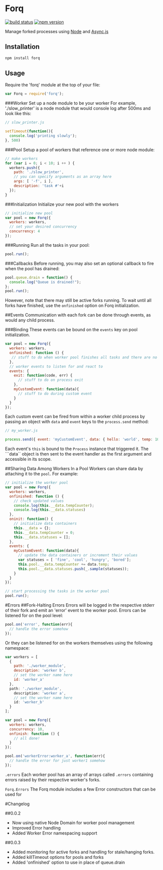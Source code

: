 # Forq
[![build status](https://travis-ci.org/omardelarosa/forq.png?branch=master)](https://travis-ci.org/omardelarosa/forq?branch=master) [![npm version](https://img.shields.io/npm/v/forq.svg)](https://img.shields.io/npm/v/forq.svg)

Manage forked processes using [Node](http://nodejs.org/) and [Async.js](https://github.com/caolan/async)

## Installation
```bash
npm install forq
```

## Usage
Require the 'forq' module at the top of your file:

```javascript
var Forq = require('forq');
```

###Worker
Set up a node module to be your worker For example, './slow_printer' is a node module that would console log after 500ms and look like this:

```javascript
// slow_printer.js

setTimeout(function(){
  console.log('printing slowly');
}, 500)
```

###Pool
Setup a pool of workers that reference one or more node module:

```javascript
// make workers
for (var i = 0; i < 10; i ++ ) {
  workers.push({
    path: './slow_printer',
    // you can specify arguments as an array here
    args: [ '-f', i ],
    description: 'task #'+i
  });
}
```

###Initialization
Initialize your new pool with the workers

```javascript
// initialize new pool
var pool = new Forq({
  workers: workers,
  // set your desired concurrency
  concurrency: 4
});
```

###Running
Run all the tasks in your pool:

```javascript
pool.run();
```

###Callbacks
Before running, you may also set an optional callback to fire when the pool has drained:

```javascript
pool.queue.drain = function() {
  console.log("Queue is drained!");
};
pool.run();
```
However, note that there may still be active forks running.  To wait until all forks have finished, use the ``onfinished`` option on Forq initialization.

##Events
Communication with each fork can be done through events, as would any child process.

###Binding
These events can be bound on the ``events`` key on pool initialization.

```javascript
var pool = new Forq({
  workers: workers,
  onfinished: function () {
   // stuff to do when worker pool finishes all tasks and there are no active forks
  },
  // worker events to listen for and react to
  events: {
    exit: function(code, err) {
      // stuff to do on process exit
    },
    myCustomEvent: function(data){
      // stuff to do during custom event
    }
  }
});
```

Each custom event can be fired from within a worker child process by passing an object with ``data`` and ``event`` keys to the ``process.send`` method:
```javascript
// my_worker.js

process.send({ event: 'myCustomEvent', data: { hello: 'world', temp: 100 }});
```
Each event's ``this`` is bound to the ``Process`` instance that triggered it.  The ```data`` object is then sent to the event handler as the first argument and accessible in its scope.

##Sharing Data Among Workers In a Pool
Workers can share data by attaching it to the ``pool``.  For example:
```javascript
// initialize the worker pool
var pool = new Forq({
  workers: workers,
  onfinished: function () {
    // check updated values
    console.log(this.__data.tempCounter);
    console.log(this.__data.statuses)
  },
  oninit: function() {
    // initialize data containers
    this.__data = {};
    this.__data.tempCounter = 0;
    this.__data.statuses = [];
  },
  events: {
    myCustomEvent: function(data){
      // update the data containers or increment their values
      var statuses = [ 'fine', 'cool', 'hungry', 'bored'];
      this.pool.__data.tempCounter += data.temp;
      this.pool.__data.statuses.push(_.sample(statuses));
    }
  }
});

// start processing the tasks in the worker pool
pool.run();
```

#Errors
##Fork-Halting Errors
Errors will be logged in the respective stderr of their fork and emit an 'error' event to the worker pool.   Errors can be listened for on the pool level:

```javascript
pool.on('error', function(err){
  // handle the error somehow
});
```

Or they can be listened for on the workers themselves using the following namespace:
```javascript
var workers = [
  {
    path: './worker_module',
    description: 'worker b',
    // set the worker name here
    id: 'worker_a'
  },
  path: './worker_module',
    description: 'worker a',
    // set the worker name here
    id: 'worker_b'
  }
];

var pool = new Forq({
  workers: workers,
  concurrency: 10,
  onfinish: function () {
    // all done!
  }
});

pool.on('workerError:worker_a', function(err){
  // handle the error for just worker1 somehow
});
```

``.errors``
Each worker pool has an array of arrays called ``.errors`` containing errors raised by their respective worker's forks.

``Forq.Errors``
The Forq module includes a few Error constructors that can be used for 

#Changelog

##0.0.2
- Now using native Node Domain for worker pool management
- Improved Error handling
- Added Worker Error namespacing support

##0.0.3
- Added monitoring for active forks and handling for stale/hanging forks.
- Added killTimeout options for pools and forks
- Added 'onfinished' option to use in place of queue.drain